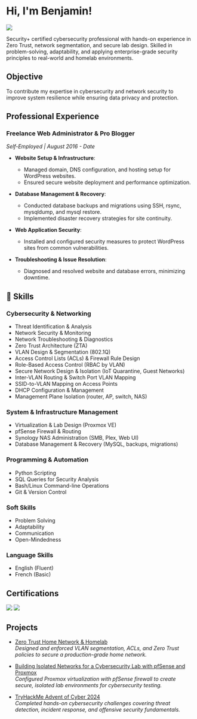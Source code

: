 # Hi, I'm Benjamin!
<a href="https://www.linkedin.com/in/benjamin-anyigor-8a311811b/" target="_blank"><img src="https://img.shields.io/badge/-LinkedIn-0072b1?&style=for-the-badge&logo=linkedin&logoColor=white" /></a>

Security+ certified cybersecurity professional with hands-on experience in Zero Trust, network segmentation, and secure lab design. Skilled in problem-solving, adaptability, and applying enterprise-grade security principles to real-world and homelab environments.

## Objective
To contribute my expertise in cybersecurity and network security to improve system resilience while ensuring data privacy and protection.
## Professional Experience
### Freelance Web Administrator & Pro Blogger  
*Self-Employed | August 2016 - Date*  

- **Website Setup & Infrastructure**:  
  - Managed domain, DNS configuration, and hosting setup for WordPress websites.  
  - Ensured secure website deployment and performance optimization.

- **Database Management & Recovery**:  
  - Conducted database backups and migrations using SSH, rsync, mysqldump, and mysql restore.  
  - Implemented disaster recovery strategies for site continuity.

- **Web Application Security**:  
  - Installed and configured security measures to protect WordPress sites from common vulnerabilities.  

- **Troubleshooting & Issue Resolution**:  
  - Diagnosed and resolved website and database errors, minimizing downtime.

## 🔧 Skills  

### Cybersecurity & Networking  
- Threat Identification & Analysis  
- Network Security & Monitoring  
- Network Troubleshooting & Diagnostics  
- Zero Trust Architecture (ZTA)  
- VLAN Design & Segmentation (802.1Q)  
- Access Control Lists (ACLs) & Firewall Rule Design  
- Role-Based Access Control (RBAC by VLAN)  
- Secure Network Design & Isolation (IoT Quarantine, Guest Networks)  
- Inter-VLAN Routing & Switch Port VLAN Mapping  
- SSID-to-VLAN Mapping on Access Points  
- DHCP Configuration & Management  
- Management Plane Isolation (router, AP, switch, NAS)  

### System & Infrastructure Management  
- Virtualization & Lab Design (Proxmox VE)  
- pfSense Firewall & Routing  
- Synology NAS Administration (SMB, Plex, Web UI)  
- Database Management & Recovery (MySQL, backups, migrations)  

### Programming & Automation  
- Python Scripting  
- SQL Queries for Security Analysis  
- Bash/Linux Command-line Operations  
- Git & Version Control  

### Soft Skills  
- Problem Solving  
- Adaptability  
- Communication  
- Open-Mindedness  


### Language Skills
  - English (Fluent)
  - French (Basic)


## Certifications
<div><img src="https://img.shields.io/badge/-Security%2B-FF0000?&style=for-the-badge&logo=CompTIA&logoColor=white" />
<img src="https://img.shields.io/badge/-Google%20Cybersecurity-4285F4?style=for-the-badge&logo=Google&logoColor=white" />
</div>



## Projects  

- [Zero Trust Home Network & Homelab](https://github.com/Benjasco/zero-trust-home-network/blob/main/README.md)  
  *Designed and enforced VLAN segmentation, ACLs, and Zero Trust policies to secure a production-grade home network.*  

- [Building Isolated Networks for a Cybersecurity Lab with pfSense and Proxmox](https://github.com/Benjasco/pfsense-proxmox-cybersecurity-lab/blob/main/README.md)  
  *Configured Proxmox virtualization with pfSense firewall to create secure, isolated lab environments for cybersecurity testing.*  

- [TryHackMe Advent of Cyber 2024](https://github.com/Benjasco/Advent-of-Cyber-2024/tree/main)  
  *Completed hands-on cybersecurity challenges covering threat detection, incident response, and offensive security fundamentals.*  
